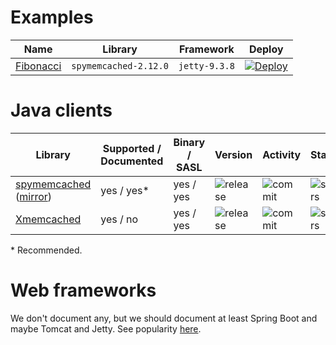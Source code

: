 # Examples

| Name | Library | Framework | Deploy |
| ---  | ---     | ---       | ---    |
| [Fibonacci](https://github.com/memcachier/examples-java) | `spymemcached-2.12.0` | `jetty-9.3.8` | [![Deploy](https://www.herokucdn.com/deploy/button.png)](https://heroku.com/deploy?template=http://github.com/memcachier/examples-java) |

# Java clients

| Library | Supported / Documented | Binary / SASL | Version | Activity | Stars |
| ---     | ---                    | ---           | ---     | ---      | ---   |
| [spymemcached](https://github.com/dustin/java-memcached-client) ([mirror](https://github.com/couchbase/spymemcached)) | yes / yes\* | yes / yes |  ![release](https://img.shields.io/maven-central/v/net.spy/spymemcached.svg?maxAge=3600) | ![commit](https://img.shields.io/github/last-commit/dustin/java-memcached-client/master.svg?maxAge=3600) | ![stars](https://img.shields.io/github/stars/dustin/java-memcached-client.svg?style=social&maxAge=3600) |
| [Xmemcached](https://github.com/killme2008/xmemcached) | yes / no | yes / yes |  ![release](https://img.shields.io/maven-central/v/com.googlecode.xmemcached/xmemcached.svg?maxAge=3600) | ![commit](https://img.shields.io/github/last-commit/killme2008/xmemcached/master.svg?maxAge=3600) | ![stars](https://img.shields.io/github/stars/killme2008/xmemcached.svg?style=social&maxAge=3600) |

\* Recommended.  

# Web frameworks

We don't document any, but we should document at least Spring Boot and maybe Tomcat and Jetty. See popularity
[here](http://www.timqian.com/star-history/#spring-projects/spring-boot&perwendel/spark&eclipse/jetty.project&apache/tomcat&spring-projects/spring-framework).

